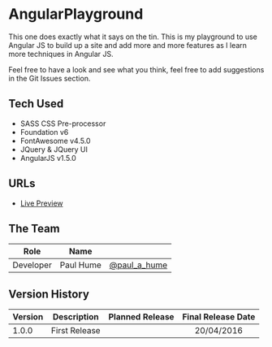 # AngularPlayground

This one does exactly what it says on the tin. This is my playground to use Angular JS to build up a site and add more and more features as I learn more techniques in Angular JS.

Feel free to have a look and see what you think, feel free to add suggestions in the Git Issues section.

## Tech Used

* SASS CSS Pre-processor
* Foundation v6
* FontAwesome v4.5.0
* JQuery & JQuery UI
* AngularJS v1.5.0

## URLs
* [Live Preview](http://www.paulhume.co.uk/demos/angularplayground)

## The Team

| Role      | Name          |                                                |
| --------- | ------------- | ---------------------------------------------- |
| Developer | Paul Hume     | [@paul_a_hume](http://twitter.com/paul_a_hume) |

## Version History

| Version | Description         | Planned Release | Final Release Date |
| ------- | ------------------- | :-------------: | :----------------: |
| 1.0.0   | First Release       |                 | 20/04/2016         |
